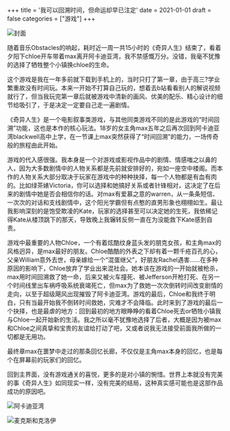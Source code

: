 +++
title = '我可以回溯时间，但命运却早已注定'
date = 2021-01-01
draft = false
categories = ["游戏"]
+++

![封面](https://cdn.jsdelivr.net/gh/aahowe/image@main/lis1.jpeg)

随着音乐Obstacles的响起，耗时近一周一共15小时的《奇异人生》结束了，看着夕阳下chloe开车带着max离开阿卡迪亚湾，我不禁感慨万分。没错，我毫不犹豫的选择了牺牲整个小镇换chloe的生命。

这个游戏是我在一年多前就下载到手机上的，当时只打了第一章，由于高三?学业繁重故没有时间玩。本来一开始不打算自己玩的，想着去b站看看别人的解说视频就行了，但当我玩完第一章后就被游戏中清新的画风、优美的配乐、精心设计的细节给吸引了，于是决定一定要自己走一遍剧情。

《奇异人生》是一个电影叙事类游戏，与其他同类游戏不同的是此游戏的“时间回溯”功能，这也是本作的核心玩法。18岁的女主角max五年之后再次回到阿卡迪亚湾blackwell高中上学，在一节课上max突然获得了“时间回溯”的能力，一场传奇般的旅程由此开始。

游戏的代入感很强。我本身是一个对游戏或影视作品中的剧情、情感嗤之以鼻的人，因为大多数剧情中的人物关系都是先前就安排好的，宛如一座空中楼阁。而本作的人物关系大部分取决于玩家在游戏中的种种抉择，每一个人物都是有血有肉的。比如绿茶婊Victoria，你可以选择和她搞好关系或者针锋相对，这决定了在后来的剧情中她是否会相信你的话。对max有爱慕之意的warren，从一条条短信、一次次的对话和支线剧情中，这个阳光学霸但有点憨的直男形象也栩栩如生。最让我影响深刻的是饱受欺凌的Kate，玩家的选择甚至可以决定她的生死，我依稀记得Kate从楼顶跳下的那天，导致晚上我辗转反侧一直在为没能救下Kate感到自责。

游戏中最重要的人物Chloe，一个有着炫酷纹身蓝头发的朋克女孩，和主角max的风格迥异，是max最好的朋友。Chloe酷酷的外表之下却有着一颗千疮百孔的心，父亲William意外去世，母亲嫁给一个“混蛋继父”，好朋友Rachel遇害……在多种原因的影响下，Chloe放弃了学业出来混社会。她本该在游戏的一开始就被枪杀，max用时间回溯救了她一命，后来又被火车撞死、被Jefferson开枪打死、在另一个时间线里出车祸呼吸系统衰竭死亡，但max为了救她一次次倒转时间改变剧情的走向，以至于超级飓风出现摧毁了阿卡迪亚湾。游戏的最后，Chloe和我终于明白，只有当最开始我不倒转时间救她，灾难才不会降临。此时来到了游戏的最后一个抉择，也是最虐的地方：回到最初的地方眼睁睁的看着Chloe死去or牺牲小镇我与Chloe一起开始新的生活。我之所以毫不犹豫地选择了后者，大概是因为被max和Chloe之间真挚和宝贵的友谊给打动了吧，又或者说我无法接受前面我所做的一切都是无用功。

最终章max在噩梦中走过的那条回忆长廊，不仅仅是主角max本身的回忆，也是每个在屏幕前的玩家们的回忆。

回到主界面，没有游戏通关的喜悦，更多的是对小镇的惋惜。世界上本就没有完美的事《奇异人生》如同现实一样，没有完美的结局，这种真实感可能也是这部作品成功的原因吧。

![阿卡迪亚湾](https://cdn.jsdelivr.net/gh/aahowe/image@main/lis2.jpeg)

![麦克斯和克洛伊](https://cdn.jsdelivr.net/gh/aahowe/image@main/lis3.jpeg)
